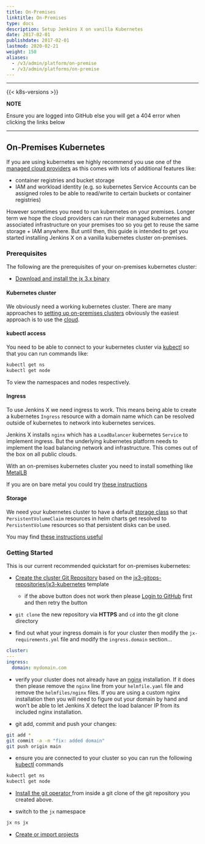 ```yaml
---
title: On-Premises
linktitle: On-Premises
type: docs
description: Setup Jenkins X on vanilla Kubernetes
date: 2017-02-01
publishdate: 2017-02-01
lastmod: 2020-02-21
weight: 150
aliases:
  - /v3/admin/platform/on-premise
  - /v3/admin/platforms/on-premise
---
```


---

{{< k8s-versions >}}

**NOTE**

Ensure you are logged into GitHub else you will get a 404 error when clicking the links below

---

## On-Premises Kubernetes

If you are using kubernetes we highly recommend you use one of the [managed cloud providers](/v3/#administration) as this comes with lots of additional features like:

- container registries and bucket storage
- IAM and workload identity (e.g. so kubernetes Service Accounts can be assigned roles to be able to read/write to certain buckets or container registries)

However sometimes you need to run kubernetes on your premises. Longer term we hope the cloud providers can run their managed kubernetes and associated infrastructure on your premises too so you get to reuse the same storage + IAM anywhere. But until then, this guide is intended to get you started installing Jenkins X on a vanilla kubernetes cluster on-premises.

### Prerequisites

The following are the prerequisites of your on-premises kubernetes cluster:

- [Download and install the jx 3.x binary](/v3/guides/jx3/)

#### Kubernetes cluster

We obviously need a working kubernetes cluster. There are many approaches to [setting up on-premises clusters](https://kubernetes.io/docs/setup/production-environment/tools/) obviously the easiest approach is to use the [cloud](/v3/#administration).

#### kubectl access

You need to be able to connect to your kubernetes cluster via [kubectl](https://kubernetes.io/docs/tasks/tools/install-kubectl/) so that you can run commands like:

```bash
kubectl get ns
kubectl get node
```

To view the namespaces and nodes respectively.

#### Ingress

To use Jenkins X we need ingress to work. This means being able to create a kubernetes `Ingress` resource with a domain name which can be resolved outside of kubernetes to network into kubernetes services.

Jenkins X installs `nginx` which has a `LoadBalancer` kubernetes `Service` to implement ingress. But the underlying kubernetes platform needs to implement the load balancing network and infrastructure. This comes out of the box on all public clouds.

With an on-premises kubernetes cluster you need to install something like [MetalLB](https://metallb.universe.tf/)

If you are on bare metal you could try [these instructions](https://007ba7.us/howto/metallb/)

#### Storage

We need your kubernetes cluster to have a default [storage class](https://kubernetes.io/docs/concepts/storage/storage-classes/) so that `PersistentVolumeClaim` resources in helm charts get resolved to `PersistentVolume` resources so that persistent disks can be used.

You may find [these instructions useful](https://007ba7.us/howto/nfs-storage/)

### Getting Started

This is our current recommended quickstart for on-premises kubernetes:

- <a href="https://github.com/jx3-gitops-repositories/jx3-kubernetes/generate" target="github" class="btn bg-primary text-light">Create the cluster Git Repository</a> based on the [jx3-gitops-repositories/jx3-kubernetes](https://github.com/jx3-gitops-repositories/jx3-kubernetes/generate) template

  - if the above button does not work then please [Login to GitHub](https://github.com/login) first and then retry the button

- `git clone` the new repository via **HTTPS** and `cd` into the git clone directory

- find out what your ingress domain is for your cluster then modify the `jx-requirements.yml` file and modify the `ingress.domain` section...

```yaml
cluster:
---
ingress:
  domain: mydomain.com
```

- verify your cluster does not already have an [nginx](https://www.nginx.com/) installation. If it does then please remove the `nginx` line from your `helmfile.yaml` file and remove the `helmfiles/nginx` files. If you are using a custom nginx installation then you will need to figure out your domain by hand and won't be able to let Jenkins X detect the load balancer IP from its included nginx installation.

- git add, commit and push your changes:

```bash
git add *
git commit -a -m "fix: added domain"
git push origin main
```

- ensure you are connected to your cluster so you can run the following [kubectl](https://kubernetes.io/docs/tasks/tools/install-kubectl/) commands

```bash
kubectl get ns
kubectl get node
```

- <a href="/v3/guides/operator/" 
    target="github" class="btn bg-primary text-light" 
    title="install the git operator to setup Jenkins X in your cluster">
  Install the git operator
  </a> from inside a git clone of the git repository you created above.

- switch to the `jx` namespace

```bash
jx ns jx
```

- <a href="/v3/develop/create-project/" class="btn bg-primary text-light">Create or import projects</a>

